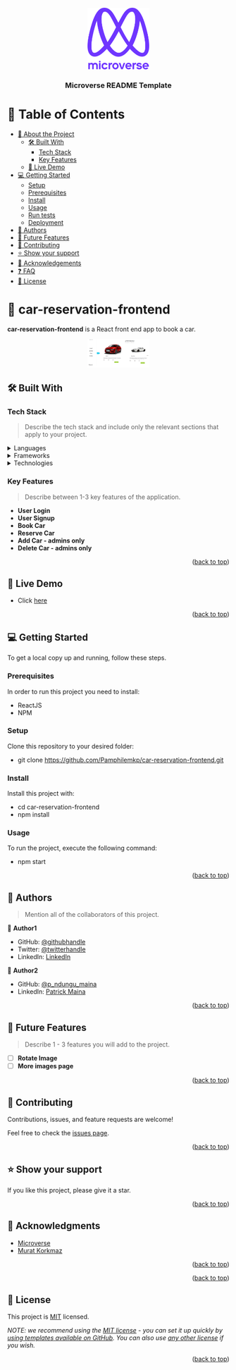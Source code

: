 <a name="readme-top"></a>

<div align="center">
  <!-- You are encouraged to replace this logo with your own! Otherwise you can also remove it. -->
  <img src="murple_logo.png" alt="logo" width="140"  height="auto" />
  <br/>

  <h3><b>Microverse README Template</b></h3>

</div>

<!-- TABLE OF CONTENTS -->

# 📗 Table of Contents

- [📖 About the Project](#about-project)
  - [🛠 Built With](#built-with)
    - [Tech Stack](#tech-stack)
    - [Key Features](#key-features)
  - [🚀 Live Demo](#live-demo)
- [💻 Getting Started](#getting-started)
  - [Setup](#setup)
  - [Prerequisites](#prerequisites)
  - [Install](#install)
  - [Usage](#usage)
  - [Run tests](#run-tests)
  - [Deployment](#triangular_flag_on_post-deployment)
- [👥 Authors](#authors)
- [🔭 Future Features](#future-features)
- [🤝 Contributing](#contributing)
- [⭐️ Show your support](#support)
- [🙏 Acknowledgements](#acknowledgements)
- [❓ FAQ](#faq)
- [📝 License](#license)

<!-- PROJECT DESCRIPTION -->

# 📖 car-reservation-frontend <a name="about-project"></a>

**car-reservation-frontend** is a React front end app to book a car.

<div align="center">
  <img src="app-screenshot.png" alt="app screenshot" width="140"  height="auto" />

</div>

## 🛠 Built With <a name="built-with"></a>

### Tech Stack <a name="tech-stack"></a>

> Describe the tech stack and include only the relevant sections that apply to your project.

<details>
  <summary>Languages</summary>
  <ul>
    <li>Javascript</li>
    <li>React.js</li>
  </ul>
</details>

<details>
  <summary>Frameworks</summary>
  <ul>
    <li>Redux</li>
    <li>Bootstrap</li>
  </ul>
</details>

<details>
  <summary>Technologies</summary>
  <ul>
    <li>EsLint</li>
    <li>StyleLint</li>
    <li>Webpack</li>
  </ul>
</details>

<!-- Features -->

### Key Features <a name="key-features"></a>

> Describe between 1-3 key features of the application.

- **User Login**
- **User Signup**
- **Book Car**
- **Reserve Car**
- **Add Car - admins only**
- **Delete Car - admins only**

<p align="right">(<a href="#readme-top">back to top</a>)</p>

<!-- LIVE DEMO -->

## 🚀 Live Demo <a name="live-demo"></a>

- Click [here](https://yourdeployedapplicationlink.com)

<p align="right">(<a href="#readme-top">back to top</a>)</p>

<!-- GETTING STARTED -->

## 💻 Getting Started <a name="getting-started"></a>

To get a local copy up and running, follow these steps.

### Prerequisites

In order to run this project you need to install:

- ReactJS
- NPM

### Setup

Clone this repository to your desired folder:

- git clone https://github.com/Pamphilemkp/car-reservation-frontend.git

### Install

Install this project with:

- cd car-reservation-frontend
- npm install

### Usage

To run the project, execute the following command:

- npm start

<p align="right">(<a href="#readme-top">back to top</a>)</p>

<!-- AUTHORS -->

## 👥 Authors <a name="authors"></a>

> Mention all of the collaborators of this project.

👤 **Author1**

- GitHub: [@githubhandle](https://github.com/githubhandle)
- Twitter: [@twitterhandle](https://twitter.com/twitterhandle)
- LinkedIn: [LinkedIn](https://linkedin.com/in/linkedinhandle)

👤 **Author2**

- GitHub: [@p_ndungu_maina](https://github.com/PNdunguMaina)
- LinkedIn: [Patrick Maina](https://www.linkedin.com/in/pndungumaina/)

<p align="right">(<a href="#readme-top">back to top</a>)</p>

<!-- FUTURE FEATURES -->

## 🔭 Future Features <a name="future-features"></a>

> Describe 1 - 3 features you will add to the project.

- [ ] **Rotate Image**
- [ ] **More images page**

<p align="right">(<a href="#readme-top">back to top</a>)</p>

<!-- CONTRIBUTING -->

## 🤝 Contributing <a name="contributing"></a>

Contributions, issues, and feature requests are welcome!

Feel free to check the [issues page](../../issues/).

<p align="right">(<a href="#readme-top">back to top</a>)</p>

<!-- SUPPORT -->

## ⭐️ Show your support <a name="support"></a>

If you like this project, please give it a star.

<p align="right">(<a href="#readme-top">back to top</a>)</p>

<!-- ACKNOWLEDGEMENTS -->

## 🙏 Acknowledgments <a name="acknowledgements"></a>

- [Microverse](https://www.google.com/url?sa=t&rct=j&q=&esrc=s&source=web&cd=&cad=rja&uact=8&ved=2ahUKEwjoytLh7LD8AhVCi_0HHaFRC8IQFnoECCAQAQ&url=https%3A%2F%2Fwww.microverse.org%2F&usg=AOvVaw3axmd_a5aGKI5J_-Bba_rQ)
- [Murat Korkmaz](https://www.behance.net/muratk)

<p align="right">(<a href="#readme-top">back to top</a>)</p>

<p align="right">(<a href="#readme-top">back to top</a>)</p>

<!-- LICENSE -->

## 📝 License <a name="license"></a>

This project is [MIT](./LICENSE) licensed.

_NOTE: we recommend using the [MIT license](https://choosealicense.com/licenses/mit/) - you can set it up quickly by [using templates available on GitHub](https://docs.github.com/en/communities/setting-up-your-project-for-healthy-contributions/adding-a-license-to-a-repository). You can also use [any other license](https://choosealicense.com/licenses/) if you wish._

<p align="right">(<a href="#readme-top">back to top</a>)</p>
